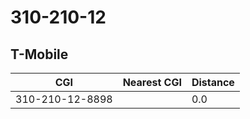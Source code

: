 # 310-210-12
## T-Mobile


| CGI | Nearest CGI | Distance |
|-----|-------------|----------|
| 310-210-12-8898 |  | 0.0 |

